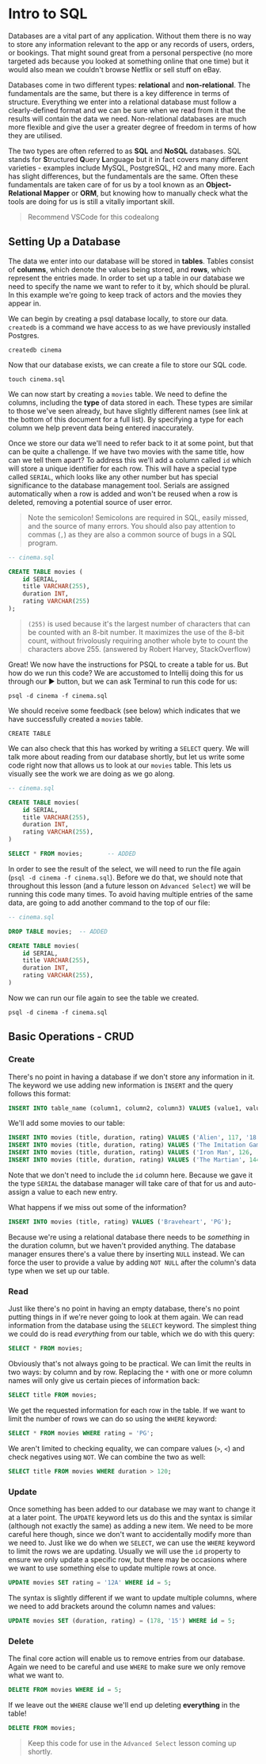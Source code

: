 # Intro to SQL

Databases are a vital part of any application. Without them there is no way to store any information relevant to the app or any records of users, orders, or bookings. That might sound great from a personal perspective (no more targeted ads because you looked at something online that one time) but it would also mean we couldn't browse Netflix or sell stuff on eBay. 

Databases come in two different types: **relational** and **non-relational**. The fundamentals are the same, but there is a key difference in terms of structure. Everything we enter into a relational database must follow a clearly-defined format and we can be sure when we read from it that the results will contain the data we need. Non-relational databases are much more flexible and give the user a greater degree of freedom in terms of how they are utilised.

The two types are often referred to as **SQL** and **NoSQL** databases. SQL stands for **S**tructured **Q**uery **L**anguage but it in fact covers many different varieties - examples include MySQL, PostgreSQL, H2 and many more. Each has slight differences, but the fundamentals are the same. Often these fundamentals are taken care of for us by a tool known as an **Object-Relational Mapper** or **ORM**, but knowing how to manually check what the tools are doing for us is still a vitally important skill.

> Recommend VSCode for this codealong

## Setting Up a Database

The data we enter into our database will be stored in **tables**. Tables consist of **columns**, which denote the values being stored, and **rows**, which represent the entries made. In order to set up a table in our database we need to specify the name we want to refer to it by, which should be plural. In this example we're going to keep track of actors and the movies they appear in.

We can begin by creating a psql database locally, to store our data. `createdb` is a command we have access to as we have previously installed Postgres.

```shell
createdb cinema
```

Now that our database exists, we can create a file to store our SQL code.

```shell
touch cinema.sql
```
We can now start by creating a `movies` table. We need to define the columns, including the **type** of data stored in each. These types are similar to those we've seen already, but have slightly different names (see link at the bottom of this document for a full list). By specifying a type for each column we help prevent data being entered inaccurately.

Once we store our data we'll need to refer back to it at some point, but that can be quite a challenge. If we have two movies with the same title, how can we tell them apart? To address this we'll add a column called `id` which will store a unique identifier for each row. This will have a special type called `SERIAL`, which looks like any other number but has special significance to the database management tool. Serials are assigned automatically when a row is added and won't be reused when a row is deleted, removing a potential source of user error. 

> Note the semicolon! Semicolons are required in SQL, easily missed, and the source of many errors. You should also pay attention to commas (`,`) as they are also a common source of bugs in a SQL program.


```sql
-- cinema.sql

CREATE TABLE movies (
	id SERIAL,
	title VARCHAR(255),
	duration INT,
	rating VARCHAR(255)
);
```
> `(255)` is used because it's the largest number of characters that can be counted with an 8-bit number. It maximizes the use of the 8-bit count, without frivolously requiring another whole byte to count the characters above 255. (answered by Robert Harvey, StackOverflow)

Great! We now have the instructions for PSQL to create a table for us. But how do we run this code? We are accustomed to Intellij doing this for us through our ▶️ button, but we can ask Terminal to run this code for us:

```shell
psql -d cinema -f cinema.sql
```
We should receive some feedback (see below) which indicates that we have successfully created a `movies` table.

```shell
CREATE TABLE
```
We can also check that this has worked by writing a `SELECT` query. We will talk more about reading from our database shortly, but let us write some code right now that allows us to look at our `movies` table. This lets us visually see the work we are doing as we go along.

```sql
-- cinema.sql

CREATE TABLE movies(
	id SERIAL,
	title VARCHAR(255),
	duration INT,
	rating VARCHAR(255),
)

SELECT * FROM movies;		-- ADDED
```

In order to see the result of the select, we will need to run the file again (`psql -d cinema -f cinema.sql`). Before we do that, we should note that throughout this lesson (and a future lesson on `Advanced Select`) we will be running this code many times. To avoid having multiple entries of the same data, are going to add another command to the top of our file:

```sql
-- cinema.sql

DROP TABLE movies;	-- ADDED

CREATE TABLE movies(
	id SERIAL,
	title VARCHAR(255),
	duration INT,
	rating VARCHAR(255),
)
```

Now we can run our file again to see the table we created.

```shell
psql -d cinema -f cinema.sql
```


## Basic Operations - CRUD

### Create

There's no point in having a database if we don't store any information in it. The keyword we use adding new information is `INSERT` and the query follows this format:

```sql
INSERT INTO table_name (column1, column2, column3) VALUES (value1, value2, value3);
``` 

We'll add some movies to our table:

```sql
INSERT INTO movies (title, duration, rating) VALUES ('Alien', 117, '18');
INSERT INTO movies (title, duration, rating) VALUES ('The Imitation Game', 114, '12A');
INSERT INTO movies (title, duration, rating) VALUES ('Iron Man', 126, '12A');
INSERT INTO movies (title, duration, rating) VALUES ('The Martian', 144, '12A');
```

Note that we don't need to include the `id` column here. Because we gave it the type `SERIAL` the database manager will take care of that for us and auto-assign a value to each new entry.

What happens if we miss out some of the information?

```sql
INSERT INTO movies (title, rating) VALUES ('Braveheart', 'PG');
```

Because we're using a relational database there needs to be *something* in the duration column, but we haven't provided anything. The database manager ensures there's a value there by inserting `NULL` instead. We can force the user to provide a value by adding `NOT NULL` after the column's data type when we set up our table.

### Read

Just like there's no point in having an empty database, there's no point putting things in if we're never going to look at them again. We can read information from the database using the `SELECT` keyword. The simplest thing we could do is read *everything* from our table, which we do with this query:

```sql
SELECT * FROM movies;
```

Obviously that's not always going to be practical. We can limit the reults in two ways: by column and by row. Replacing the `*` with one or more column names will only give us certain pieces of information back:

```sql
SELECT title FROM movies;
```

We get the requested information for each row in the table. If we want to limit the number of rows we can do so using the `WHERE` keyword:

```sql
SELECT * FROM movies WHERE rating = 'PG';
```

We aren't limited to checking equality, we can compare values (`>`, `<`) and check negatives using `NOT`. We can combine the two as well:

```sql
SELECT title FROM movies WHERE duration > 120;
```

### Update

Once something has been added to our database we may want to change it at a later point. The `UPDATE` keyword lets us do this and the syntax is similar (although not exactly the same) as adding a new item. We need to be more careful here though, since we don't want to accidentally modify more than we need to. Just like we do when we `SELECT`, we can use the `WHERE` keyword to limit the rows we are updating. Usually we will use the `id` property to ensure we only update a specific row, but there may be occasions where we want to use something else to update multiple rows at once.

```sql
UPDATE movies SET rating = '12A' WHERE id = 5;
```

The syntax is slightly different if we want to update multiple columns, where we need to add brackets around the column names and values:

```sql
UPDATE movies SET (duration, rating) = (178, '15') WHERE id = 5;
```

### Delete

The final core action will enable us to remove entries from our database. Again we need to be careful and use `WHERE` to make sure we only remove what we want to.

```sql
DELETE FROM movies WHERE id = 5;
```

If we leave out the `WHERE` clause we'll end up deleting **everything** in the table!

```sql
DELETE FROM movies;
```

> Keep this code for use in the `Advanced Select` lesson coming up shortly.
